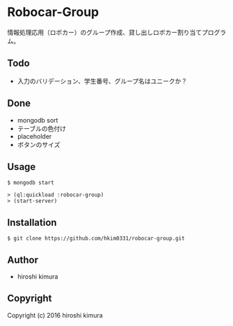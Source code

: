 # Robocar-Group

情報処理応用（ロボカー）のグループ作成、貸し出しロボカー割り当てプログラム。

## Todo

* 入力のバリデーション、学生番号、グループ名はユニークか？

## Done

* mongodb sort
* テーブルの色付け
* placeholder
* ボタンのサイズ

## Usage

```
$ mongodb start
```

```
> (ql:quickload :robocar-group)
> (start-server)
```

## Installation

```
$ git clone https://github.com/hkim0331/robocar-group.git
```

## Author

* hiroshi kimura

## Copyright

Copyright (c) 2016 hiroshi kimura
